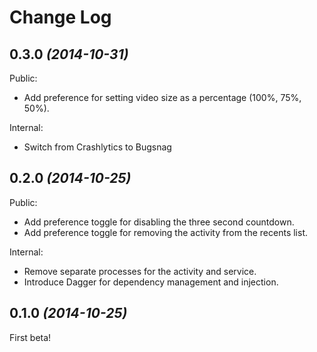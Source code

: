Change Log
==========

0.3.0 *(2014-10-31)*
--------------------

Public:
 * Add preference for setting video size as a percentage (100%, 75%, 50%).

Internal:
 * Switch from Crashlytics to Bugsnag


0.2.0 *(2014-10-25)*
--------------------

Public:
 * Add preference toggle for disabling the three second countdown.
 * Add preference toggle for removing the activity from the recents list.

Internal:
 * Remove separate processes for the activity and service.
 * Introduce Dagger for dependency management and injection.


0.1.0 *(2014-10-25)*
--------------------

First beta!
